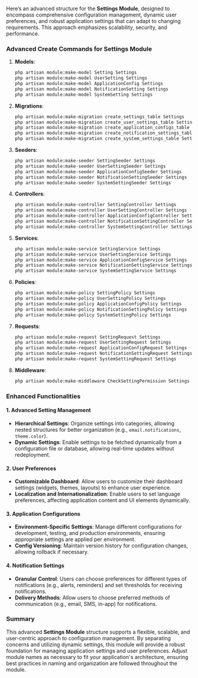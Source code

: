 Here’s an advanced structure for the **Settings Module**, designed to encompass comprehensive configuration management, dynamic user preferences, and robust application settings that can adapt to changing requirements. This approach emphasizes scalability, security, and performance.

### Advanced Create Commands for Settings Module

1. **Models**:
   ```bash
   php artisan module:make-model Setting Settings
   php artisan module:make-model UserSetting Settings
   php artisan module:make-model ApplicationConfig Settings
   php artisan module:make-model NotificationSetting Settings
   php artisan module:make-model SystemSetting Settings
   ```

2. **Migrations**:
   ```bash
   php artisan module:make-migration create_settings_table Settings
   php artisan module:make-migration create_user_settings_table Settings
   php artisan module:make-migration create_application_configs_table Settings
   php artisan module:make-migration create_notification_settings_table Settings
   php artisan module:make-migration create_system_settings_table Settings
   ```

3. **Seeders**:
   ```bash
   php artisan module:make-seeder SettingSeeder Settings
   php artisan module:make-seeder UserSettingSeeder Settings
   php artisan module:make-seeder ApplicationConfigSeeder Settings
   php artisan module:make-seeder NotificationSettingSeeder Settings
   php artisan module:make-seeder SystemSettingSeeder Settings
   ```

4. **Controllers**:
   ```bash
   php artisan module:make-controller SettingController Settings
   php artisan module:make-controller UserSettingController Settings
   php artisan module:make-controller ApplicationConfigController Settings
   php artisan module:make-controller NotificationSettingController Settings
   php artisan module:make-controller SystemSettingController Settings
   ```

5. **Services**:
   ```bash
   php artisan module:make-service SettingService Settings
   php artisan module:make-service UserSettingService Settings
   php artisan module:make-service ApplicationConfigService Settings
   php artisan module:make-service NotificationSettingService Settings
   php artisan module:make-service SystemSettingService Settings
   ```

6. **Policies**:
   ```bash
   php artisan module:make-policy SettingPolicy Settings
   php artisan module:make-policy UserSettingPolicy Settings
   php artisan module:make-policy ApplicationConfigPolicy Settings
   php artisan module:make-policy NotificationSettingPolicy Settings
   php artisan module:make-policy SystemSettingPolicy Settings
   ```

7. **Requests**:
   ```bash
   php artisan module:make-request SettingRequest Settings
   php artisan module:make-request UserSettingRequest Settings
   php artisan module:make-request ApplicationConfigRequest Settings
   php artisan module:make-request NotificationSettingRequest Settings
   php artisan module:make-request SystemSettingRequest Settings
   ```

8. **Middleware**:
   ```bash
   php artisan module:make-middleware CheckSettingPermission Settings
   ```

### Enhanced Functionalities

#### 1. **Advanced Setting Management**
   - **Hierarchical Settings**: Organize settings into categories, allowing nested structures for better organization (e.g., `email.notifications`, `theme.color`).
   - **Dynamic Settings**: Enable settings to be fetched dynamically from a configuration file or database, allowing real-time updates without redeployment.

#### 2. **User Preferences**
   - **Customizable Dashboard**: Allow users to customize their dashboard settings (widgets, themes, layouts) to enhance user experience.
   - **Localization and Internationalization**: Enable users to set language preferences, affecting application content and UI elements dynamically.

#### 3. **Application Configurations**
   - **Environment-Specific Settings**: Manage different configurations for development, testing, and production environments, ensuring appropriate settings are applied per environment.
   - **Config Versioning**: Maintain version history for configuration changes, allowing rollback if necessary.

#### 4. **Notification Settings**
   - **Granular Control**: Users can choose preferences for different types of notifications (e.g., alerts, reminders) and set thresholds for receiving notifications.
   - **Delivery Methods**: Allow users to choose preferred methods of communication (e.g., email, SMS, in-app) for notifications. 

### Summary

This advanced **Settings Module** structure supports a flexible, scalable, and user-centric approach to configuration management. By separating concerns and utilizing dynamic settings, this module will provide a robust foundation for managing application settings and user preferences. Adjust module names as necessary to fit your application's architecture, ensuring best practices in naming and organization are followed throughout the module.